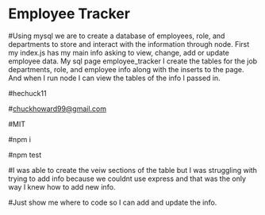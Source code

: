 # Employee Tracker


#Using mysql we are to create a database of employees, role, and departments to store and interact with the information through node. First my index.js has my main info asking to view, change, add or update employee data. My sql page employee_tracker I create the tables for the job departments, role, and employee info along with the inserts to the page. And when I run node I can view the tables of the info I passed in.


#hechuck11

#chuckhoward99@gmail.com

#MIT

#npm i

#npm test

#I was able to create the veiw sections of the table but I was struggling with trying to add info because we couldnt use express and that was the only way I knew how to add new info.

#Just show me where to code so I can add and update the info.

